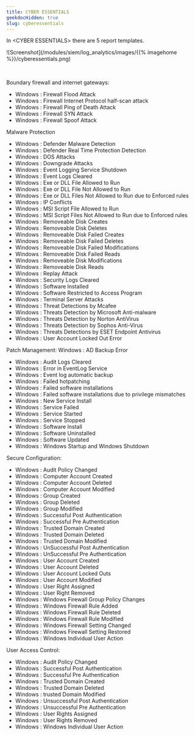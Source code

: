 ```yaml
---
title: CYBER ESSENTIALS
geekdocHidden: true
slug: cyberessentials
---
```


In \<CYBER ESSENTIALS> there are 5 report templates.

![Screenshot](/modules/siem/log_analytics/images/{{% imagehome %}}/cyberessentials.png)

&nbsp;

Boundary firewall and internet gateways:
* Windows : Firewall Flood Attack
* Windows : Firewall Internet Protocol half-scan attack
* Windows : Firewall Ping of Death Attack
* Windows : Firewall SYN Attack
* Windows : Firewall Spoof Attack

Malware Protection
* Windows : Defender Malware Detection
* Windows : Defender Real Time Protection Detection
* Windows : DOS Attacks
* Windows : Downgrade Attacks
* Windows : Event Logging Service Shutdown
* Windows : Event Logs Cleared
* Windows : Exe or DLL File Allowed to Run
* Windows : Exe or DLL File Not Allowed to Run
* Windows : Exe or DLL Files Not Allowed to Run due to Enforced rules
* Windows : IP Conflicts
* Windows : MSI Script File Allowed to Run
* Windows : MSI Script Files Not Allowed to Run due to Enforced rules
* Windows : Removeable Disk Creates
* Windows : Removeable Disk Deletes
* Windows : Removeable Disk Failed Creates
* Windows : Removeable Disk Failed Deletes
* Windows : Removeable Disk Failed Modifications
* Windows : Removeable Disk Failed Reads
* Windows : Removeable Disk Modifications
* Windows : Removeable Disk Reads
* Windows : Replay Attack
* Windows : Security Logs Cleared
* Windows : Software Installed
* Windows : Software Restricted to Access Program
* Windows : Terminal Server Attacks
* Windows : Threat Detections by Mcafee
* Windows : Threats Detection by Microsoft Anti-malware
* Windows : Threats Detection by Norton AntiVirus
* Windows : Threats Detection by Sophos Anti-Virus
* Windows : Threats Detections by ESET Endpoint Antivirus
* Windows : User Account Locked Out Error

Patch Management:
Windows : AD Backup Error
* Windows : Audit Logs Cleared
* Windows : Error in EventLog Service
* Windows : Event log automatic backup
* Windows : Failed hotpatching
* Windows : Failed software installations
* Windows : Failed software installations due to privilege mismatches
* Windows : New Service Install
* Windows : Service Failed
* Windows : Service Started
* Windows : Service Stopped
* Windows : Software Install
* Windows : Software Uninstalled
* Windows : Software Updated
* Windows : Windows Startup and Windows Shutdown

Secure Configuration:
* Windows : Audit Policy Changed
* Windows : Computer Account Created
* Windows : Computer Account Deleted
* Windows : Computer Account Modified
* Windows : Group Created
* Windows : Group Deleted
* Windows : Group Modified
* Windows : Successful Post Authentication
* Windows : Successful Pre Authentication
* Windows : Trusted Domain Created
* Windows : Trusted Domain Deleted
* Windows : Trusted Domain Modified
* Windows : UnSuccessful Post Authentication
* Windows : UnSuccessful Pre Authentication
* Windows : User Account Created
* Windows : User Account Deleted
* Windows : User Account Locked Outs
* Windows : User Account Modified
* Windows : User Right Assigned
* Windows : User Right Removed
* Windows : Windows Firewall Group Policy Changes
* Windows : Windows Firewall Rule Added
* Windows : Windows Firewall Rule Deleted
* Windows : Windows Firewall Rule Modified
* Windows : Windows Firewall Setting Changed
* Windows : Windows Firewall Setting Restored
* Windows : Windows Individual User Action

User Access Control:
* Windows : Audit Policy Changed
* Windows : Successful Post Authentication
* Windows : Successful Pre Authentication
* Windows : Trusted Domain Created
* Windows : Trusted Domain Deleted
* Windows : trusted Domain Modified
* Windows : Unsuccessful Post Authentication
* Windows : Unsuccessful Pre Authentication
* Windows : User Rights Assigned
* Windows : User Rights Removed
* Windows : Windows Individual User Action


